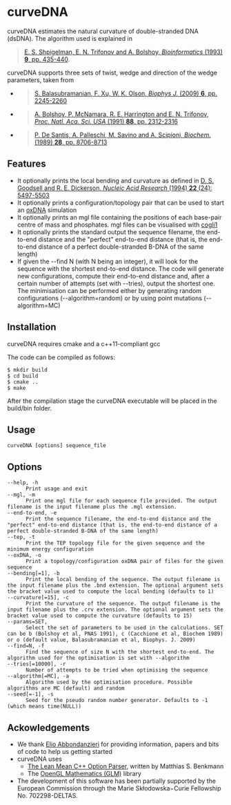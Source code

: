 # curveDNA

curveDNA estimates the natural curvature of double-stranded DNA (dsDNA). The algorithm used is explained in 

> [E. S. Shpigelman, E. N. Trifonov and A. Bolshoy, _Bioinformatics_ (1993) **9**, pp. 435-440](https://academic.oup.com/bioinformatics/article-abstract/9/4/435/206911/CURVATURE-software-for-the-analysis-of-curved-DNA).

curveDNA supports three sets of twist, wedge and direction of the wedge parameters, taken from

* > [S. Balasubramanian, F. Xu, W. K. Olson, _Biophys J._ (2009) **6**, pp. 2245-2260](http://www.sciencedirect.com/science/article/pii/S0006349509000228)
* > [A. Bolshoy, P. McNamara, R. E. Harrington and E. N. Trifonov, _Proc. Natl. Aca. Sci. USA_ (1991) **88**, pp. 2312-2316](https://www.ncbi.nlm.nih.gov/pubmed/2006170)
* > [P. De Santis, A. Palleschi, M. Savino and A. Scipioni, _Biochem._ (1989) **28**, pp. 8706-8713](http://pubs.acs.org/doi/abs/10.1021/bi00448a006)

## Features

* It optionally prints the local bending and curvature as defined in [D. S. Goodsell and R. E. Dickerson, _Nucleic Acid Research_ (1994) **22** (24): 5497-5503](https://academic.oup.com/nar/article-lookup/doi/10.1093/nar/22.24.5497)
* It optionally prints a configuration/topology pair that can be used to start an [oxDNA](http://dna.physics.ox.ac.uk/) simulation
* It optionally prints an mgl file containing the positions of each base-pair centre of mass and phosphates. mgl files can be visualised with [cogli1](https://sourceforge.net/projects/cogli1/)
* It optionally prints the standard output the sequence filename, the end-to-end distance and the "perfect" end-to-end distance (that is, the end-to-end distance of a perfect double-stranded B-DNA of the same length)
* If given the --find N (with N being an integer), it will look for the sequence with the shortest end-to-end distance. The code will generate new configurations, compute their end-to-end distance and, after a certain number of attempts (set with --tries), output the shortest one. The minimisation can be performed either by generating random configurations (--algorithm=random) or by using point mutations (--algorithm=MC)

## Installation

curveDNA requires cmake and a c++11-compliant gcc

The code can be compiled as follows:

	$ mkdir build
	$ cd build
	$ cmake ..
	$ make

After the compilation stage the curveDNA executable will be placed in the build/bin folder.

## Usage

```
curveDNA [options] sequence_file
```

## Options

	--help, -h
          Print usage and exit
	--mgl, -m
          Print one mgl file for each sequence file provided. The output filename is the input filename plus the .mgl extension.
	--end-to-end, -e
          Print the sequence filename, the end-to-end distance and the "perfect" end-to-end distance (that is, the end-to-end distance of a perfect double-stranded B-DNA of the same length)
	--tep, -t
          Print the TEP topology file for the given sequence and the minimum energy configuration
	--oxDNA, -o
          Print a topology/configuration oxDNA pair of files for the given sequence
	--bending[=1], -b
          Print the local bending of the sequence. The output filename is the input filename plus the .bnd extension. The optional argument sets the bracket value used to compute the local bending (defaults to 1)
	--curvature[=15], -c
          Print the curvature of the sequence. The output filename is the input filename plus the .crv extension. The optional argument sets the bracket value used to compute the curvature (defaults to 15)
	--params=SET,
          Select the set of parameters to be used in the calculations. SET can be b (Bolshoy et al, PNAS 1991), c (Cacchione et al, Biochem 1989) or o (default value, Balasubramanian et al, Biophys. J. 2009)
	--find=N, -f
          Find the sequence of size N with the shortest end-to-end. The algorithm used for the optimisation is set with --algorithm
	--tries[=10000], -r
          Number of attempts to be tried when optimising the sequence
	--algorithm[=MC], -a
          Algorithm used by the optimisation procedure. Possible algorithms are MC (default) and random
	--seed[=-1], -s
          Seed for the pseudo random number generator. Defaults to -1 (which means time(NULL))

## Ackowledgements

* We thank [Elio Abbondanzieri](https://sites.google.com/site/abbondanzierilab/home) for providing information, papers and bits of code to help us getting started 
* curveDNA uses
	* [The Lean Mean C++ Option Parser](http://optionparser.sourceforge.net/), written by Matthias S. Benkmann
	* The [OpenGL Mathematics (GLM)](http://glm.g-truc.net/0.9.8/index.html) library
* The development of this software has been partially supported by the European Commission through the Marie Skłodowska−Curie Fellowship No. 702298-DELTAS.
